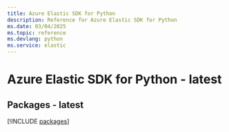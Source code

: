 ```yaml
---
title: Azure Elastic SDK for Python
description: Reference for Azure Elastic SDK for Python
ms.date: 03/04/2025
ms.topic: reference
ms.devlang: python
ms.service: elastic
---
```

# Azure Elastic SDK for Python - latest
## Packages - latest
[!INCLUDE [packages](elastic-index.md)]